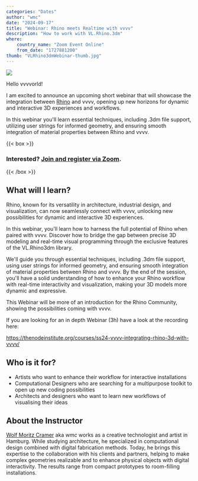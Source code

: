 ```yaml
---
categories: "Dates"
author: "wmc"
date: "2024-09-17"
title: "Webinar: Rhino meets Realtime with vvvv"
description: "How to work with VL.Rhino.3dm"
where: 
    country_name: "Zoom Event Online"
    from_date: "1727881200"
thumb: "VLRhino3dmWebinar-thumb.jpg"
---
```


![](VLRhino3dmWebinar.jpg) 

Hello vvvvorld!

I am excited to announce an upcoming short webinar that will showcase the integration between [Rhino](https://www.rhino3d.com) and vvvv, opening up new horizons for dynamic and interactive 3D experiences and workflows.

In this webinar you'll learn essential techniques, including .3dm file support, utilizing user strings for informed geometry, and ensuring smooth integration of material properties between Rhino and vvvv.



{{< box >}}
### Interested? [Join and register via Zoom](https://us02web.zoom.us/meeting/register/tZEtdO6grjIrG9OR0HPBpVkbPN_KRkhB49pB).
{{< /box >}}


## What will I learn?

Rhino, known for its versatility in architecture, industrial design, and visualization, can now seamlessly connect with vvvv, unlocking new possibilities for dynamic and interactive 3D experiences.

In this webinar, you'll learn how to harness the full potential of Rhino when paired with vvvv. Discover how to bridge the gap between precise 3D modeling and real-time visual programming through the exclusive features of the VL.Rhino3dm library.

We'll guide you through essential techniques, including .3dm file support, using user strings for informed geometry, and ensuring smooth integration of material properties between Rhino and vvvv. By the end of the session, you'll have a solid understanding of how to enhance your Rhino workflow with real-time interactivity and visualization, making your 3D models more dynamic and expressive. 

This Webinar will be more of an introduction for the Rhino Community, showing the possibilities coming with vvvv.

If you are looking for an in depth Webinar (3h) have a look at the recording here:

https://thenodeinstitute.org/courses/ss24-vvvv-integrating-rhino-3d-with-vvvv/



## Who is it for?

- Artists who want to enhance their workflow for interactive installations
- Computational Designers who are searching for a multipurpose toolkit to open up new coding possibilities
- Architects and designers who want to learn new workflows of visualising their ideas

## About the Instructor

[Wolf Moritz Cramer](https://wolfmoritzcramer.de/) aka *wmc* works as a creative technologist and artist in Hamburg. While studying architecture, he specialized in computational design combined with digital fabrication methods. Today, he brings this expertise to the collaboration with his clients and partners, helping to make complex geometries realizable and to enhance physical objects with digital interactivity. The results range from compact prototypes to room-filling installations.


